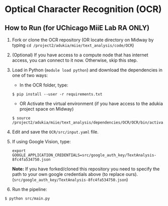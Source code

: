 # Optical Character Recognition (OCR)
## How to Run (for UChicago MiiE Lab RA ONLY) 

1. Fork or clone the OCR repository (OR locate directory on Midway by typing `cd /project2/adukia/miie/text_analysis/code/OCR`)
2. (Optional) If you have access to a compute node that has internet access, you can connect to it now. Otherwise, skip this step.
3. Load in Python (`module load python`) and download the dependencies in one of two ways:
    - In the OCR folder, type:
    ```
    $ pip install --user -r requirements.txt
    ```
    - OR Activate the virtual environment (if you have access to the adukia project space on Midway)
    ```
    $ source /project2/adukia/miie/text_analysis/dependencies/OCR/OCR/bin/activate
    ```
3. Edit and save the `OCR/src/input.yaml` file. 
4. If using Google Vision, type:
   ```
   export GOOGLE_APPLICATION_CREDENTIALS=src/google_auth_key/TextAnalysis-8fc4fa534750.json
   ```
   **Note:** If you have forked/cloned this repository you need to specify the path to your own google credentials above (to replace ours). (`src/google_auth_key/TextAnalysis-8fc4fa534750.json`)

5. Run the pipeline:
  ```
  $ python src/main.py
  ```
